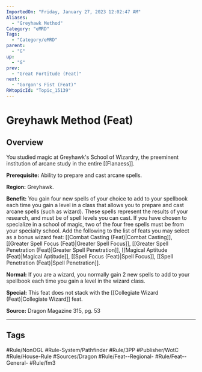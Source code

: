 ```yaml
---
ImportedOn: "Friday, January 27, 2023 12:02:47 AM"
Aliases:
  - "Greyhawk Method"
Category: "eMRD"
Tags:
  - "Category/eMRD"
parent:
  - "G"
up:
  - "G"
prev:
  - "Great Fortitude (Feat)"
next:
  - "Gorgon's Fist (Feat)"
RWtopicId: "Topic_15139"
---
```

# Greyhawk Method (Feat)
## Overview
You studied magic at Greyhawk's School of Wizardry, the preeminent institution of arcane study in the entire [[Flanaess]].

**Prerequisite:** Ability to prepare and cast arcane spells.

**Region:** Greyhawk.

**Benefit:** You gain four new spells of your choice to add to your spellbook each time you gain a level in a class that allows you to prepare and cast arcane  spells (such as wizard). These spells represent the results of your research, and must be of spell levels you can cast. If you have chosen to specialize in a school of magic, two of the four free spells must be from your specialty school. Add the following to the list of feats you may select as a bonus wizard feat: [[Combat Casting (Feat)|Combat Casting]], [[Greater Spell Focus (Feat)|Greater Spell Focus]], [[Greater Spell Penetration (Feat)|Greater Spell Penetration]], [[Magical Aptitude (Feat)|Magical Aptitude]], [[Spell Focus (Feat)|Spell Focus]], [[Spell Penetration (Feat)|Spell Penetration]].

**Normal:** If you are a wizard, you normally gain 2 new spells to add to your spellbook each time you gain a level in the wizard class.

**Special:** This feat does not stack with the [[Collegiate Wizard (Feat)|Collegiate Wizard]] feat.

**Source:** Dragon Magazine 315, pg. 53


---
## Tags
#Rule/NonOGL #Rule-System/Pathfinder #Rule/3PP #Publisher/WotC #Rule/House-Rule #Sources/Dragon #Rule/Feat--Regional- #Rule/Feat--General- #Rule/fm3

